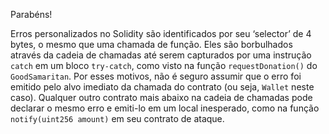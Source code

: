 Parabéns!

Erros personalizados no Solidity são identificados por seu ‘selector’ de 4 bytes, o mesmo que uma chamada de função. Eles são borbulhados através da cadeia de chamadas até serem capturados por uma instrução `catch` em um bloco `try-catch`, como visto na função `requestDonation()` do `GoodSamaritan`. Por esses motivos, não é seguro assumir que o erro foi emitido pelo alvo imediato da chamada do contrato (ou seja, `Wallet` neste caso). Qualquer outro contrato mais abaixo na cadeia de chamadas pode declarar o mesmo erro e emiti-lo em um local inesperado, como na função `notify(uint256 amount)` em seu contrato de ataque.
